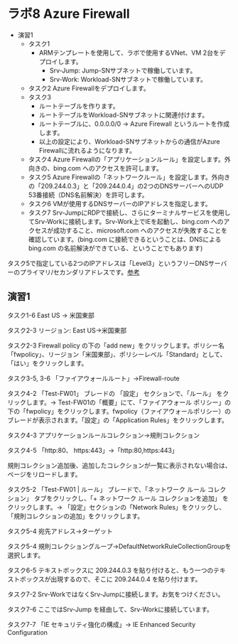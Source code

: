 # ラボ8 Azure Firewall

- 演習1
  - タスク1
    - ARMテンプレートを使用して、ラボで使用するVNet、VM 2台をデプロイします。
      - Srv-Jump: Jump-SNサブネットで稼働しています。
      - Srv-Work: Workload-SNサブネットで稼働しています。
  - タスク2 Azure Firewallをデプロイします。
  - タスク3 
    - ルートテーブルを作ります。
    - ルートテーブルをWorkload-SNサブネットに関連付けます。
    - ルートテーブルに、0.0.0.0/0 → Azure Firewall というルートを作成します。
    - 以上の設定により、Workload-SNサブネットからの通信がAzure Firewallに流れるようになります。
  - タスク4 Azure Firewallの「アプリケーションルール」を設定します。外向きの、bing.com へのアクセスを許可します。
  - タスク5 Azure Firewallの「ネットワークルール」を設定します。外向きの「209.244.0.3」と「209.244.0.4」の2つのDNSサーバーへのUDP 53番接続（DNS名前解決）を許可します。
  - タスク6 VMが使用するDNSサーバーのIPアドレスを指定します。
  - タスク7 Srv-JumpにRDPで接続し、さらにターミナルサービスを使用してSrv-Workに接続します。Srv-Work上でIEを起動し、bing.com へのアクセスが成功すること、microsoft.com へのアクセスが失敗することを確認しています。(bing.com に接続できるということは、DNSによる bing.com の名前解決ができている、ということでもあります)

タスク5で指定している2つのIPアドレスは「Level3」というフリーDNSサーバーのプライマリ/セカンダリアドレスです。[参考](http://jpcodetip.blogspot.com/2018/10/public-dns.html)

## 演習1

タスク1-6 East US → 米国東部

タスク2-3 リージョン: East US→米国東部

タスク2-3 Firewall policy の下の「add new」をクリックします。ポリシー名「fwpolicy」、リージョン「米国東部」、ポリシーレベル「Standard」として、「はい」をクリックします。

タスク3-5, 3-6 「ファイアウォールルート」→Firewall-route

タスク4-2 「Test-FW01」 ブレードの 「設定」 セクションで、「ルール」 をクリックします。→ Test-FW01の「概要」にて、「ファイアウォール ポリシー」の下の「fwpolicy」をクリックします。fwpolicy（ファイアウォールポリシー）のブレードが表示されます。「設定」の「Application Rules」をクリックします。

タスク4-3 アプリケーションルールコレクション→規則コレクション

タスク4-5 「http:80、 https:443」→「http:80,https:443」

規則コレクション追加後、追加したコレクションが一覧に表示されない場合は、ページをリロードします。

タスク5-2 「Test-FW01 | ルール」 ブレードで、「ネットワーク ルール コレクション」 タブをクリックし、「+ ネットワーク ルール コレクションを追加」 をクリックします。→ 「設定」セクションの「Network Rules」をクリックし、「規則コレクションの追加」をクリックします。

タスク5-4 宛先アドレス→ターゲット

タスク5-4 規則コレクショングループ→DefaultNetworkRuleCollectionGroupを選択します。

タスク6-5 テキストボックスに 209.244.0.3 を貼り付けると、もう一つのテキストボックスが出現するので、そこに 209.244.0.4 を貼り付けます。

タスク7-2 Srv-WorkではなくSrv-Jumpに接続します。お気をつけください。

タスク7-6 ここではSrv-Jump を経由して、Srv-Workに接続しています。

タスク7-7 「IE セキュリティ強化の構成」→ IE Enhanced Security Configuration



